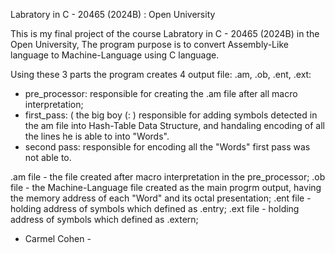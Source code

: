 Labratory in C - 20465 (2024B) : Open University

This is my final project of the course Labratory in C - 20465 (2024B) in the Open University,
The program purpose is to convert Assembly-Like language to Machine-Language using C language.

Using these 3 parts the program creates 4 output file: .am, .ob, .ent, .ext:
- pre_processor: responsible for creating the .am file after all macro interpretation;
- first_pass: ( the big boy (: ) responsible for adding symbols detected in the am file into Hash-Table Data Structure, and handaling encoding of all the lines he is able to into "Words".
- second pass: responsible for encoding all the "Words" first pass was not able to.


.am file - the file created after macro interpretation in the pre_processor;
.ob file - the Machine-Language file created as the main progrm output, having the memory address of each "Word" and its octal presentation;
.ent file - holding address of symbols which defined as .entry;
.ext file - holding address of symbols which defined as .extern;

- Carmel Cohen - 
